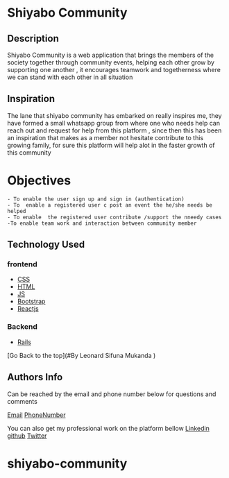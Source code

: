 # Shiyabo Community

## Description

Shiyabo Community is a web application that brings the members of the society together through community events, helping each other grow by supporting one another , it encourages teamwork and togetherness where we can stand with each other in all situation

## Inspiration

The lane that shiyabo community has embarked on really inspires me, they have formed a small whatsapp group from where one who needs help can reach out and request for help from this platform , since then this has been an inspiration that makes as a member not hesitate contribute to this growing family, for sure this platform will help alot in the faster growth of this community

# Objectives

    - To enable the user sign up and sign in (authentication)
    - To  enable a registered user c post an event the he/she needs be helped
    - To enable  the registered user contribute /support the nneedy cases
    -To enable team work and interaction between community member

## Technology Used

### frontend

- [CSS](https://developer.mozilla.org/en-US/docs/Web/CSS)
- [HTML](https://developer.mozilla.org/en-US/docs/Glossary/HTML)
- [JS](https://en.wikipedia.org/wiki/JavaScript)
- [Bootstrap](https://getbootstrap.com/)
- [Reactjs](https://www.tutorialspoint.com/reactjs/index.htm)

### Backend

- [Rails](https://guides.rubyonrails.org)

[Go Back to the top](#By Leonard Sifuna Mukanda )

## Authors Info

Can be reached by the email and phone number below for questions and comments

[Email](https://leonardmukanda7@gmail.com)
[PhoneNumber](0792660940)

You can also get my professional work on the platform bellow
[Linkedin](https://www.linkedin.com/in/leonard-mukanda-5b6330239/)
[github](https://github.com/mukandalee)
[Twitter](https://twitter.com/mukanda_leonard)
# shiyabo-community
